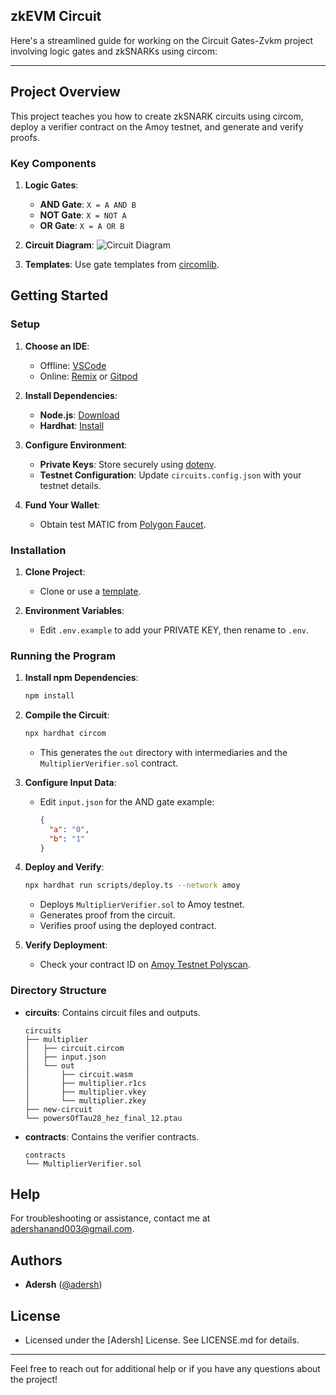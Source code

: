 ## zkEVM Circuit
Here's a streamlined guide for working on the Circuit Gates-Zvkm project involving logic gates and zkSNARKs using circom:

---

## Project Overview

This project teaches you how to create zkSNARK circuits using circom, deploy a verifier contract on the Amoy testnet, and generate and verify proofs.

### Key Components

1. **Logic Gates**:
   - **AND Gate**: `X = A AND B`
   - **NOT Gate**: `X = NOT A`
   - **OR Gate**: `X = A OR B`

2. **Circuit Diagram**: 
   ![Circuit Diagram](https://authoring.metacrafters.io/assets/cms/Assessment_b05f6ed658.png?updated_at=2023-02-24T00:00:37.278Z)

3. **Templates**: Use gate templates from [circomlib](https://github.com/iden3/circomlib).

## Getting Started

### Setup

1. **Choose an IDE**:
   - Offline: [VSCode](https://code.visualstudio.com/download)
   - Online: [Remix](https://remix.ethereum.org/) or [Gitpod](https://gitpod.io/)

2. **Install Dependencies**:
   - **Node.js**: [Download](https://nodejs.org/en/download/current)
   - **Hardhat**: [Install](https://hardhat.org/)

3. **Configure Environment**:
   - **Private Keys**: Store securely using [dotenv](https://www.npmjs.com/package/dotenv).
   - **Testnet Configuration**: Update `circuits.config.json` with your testnet details.

4. **Fund Your Wallet**:
   - Obtain test MATIC from [Polygon Faucet](https://faucet.polygon.technology/).

### Installation

1. **Clone Project**:
   - Clone or use a [template](https://github.com/gmchad/zardkat).

2. **Environment Variables**:
   - Edit `.env.example` to add your PRIVATE KEY, then rename to `.env`.

### Running the Program

1. **Install npm Dependencies**:
   ```bash
   npm install
   ```

2. **Compile the Circuit**:
   ```bash
   npx hardhat circom
   ```
   - This generates the `out` directory with intermediaries and the `MultiplierVerifier.sol` contract.

3. **Configure Input Data**:
   - Edit `input.json` for the AND gate example:
     ```json
     {
       "a": "0",
       "b": "1"
     }
     ```

4. **Deploy and Verify**:
   ```bash
   npx hardhat run scripts/deploy.ts --network amoy
   ```
   - Deploys `MultiplierVerifier.sol` to Amoy testnet.
   - Generates proof from the circuit.
   - Verifies proof using the deployed contract.

5. **Verify Deployment**:
   - Check your contract ID on [Amoy Testnet Polyscan](https://amoy.polygonscan.com/).

### Directory Structure

- **circuits**: Contains circuit files and outputs.
  ```plaintext
  circuits
  ├── multiplier
  │   ├── circuit.circom
  │   ├── input.json
  │   └── out
  │       ├── circuit.wasm
  │       ├── multiplier.r1cs
  │       ├── multiplier.vkey
  │       └── multiplier.zkey
  ├── new-circuit
  └── powersOfTau28_hez_final_12.ptau
  ```

- **contracts**: Contains the verifier contracts.
  ```plaintext
  contracts
  └── MultiplierVerifier.sol
  ```

## Help

For troubleshooting or assistance, contact me at [adershanand003@gmail.com](mailto:adershanand003@gmail.com).

## Authors

- **Adersh** ([@adersh](mailto:adershanand003@gmail.com))

## License

- Licensed under the [Adersh] License. See LICENSE.md for details.

---

Feel free to reach out for additional help or if you have any questions about the project!